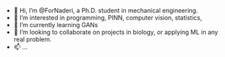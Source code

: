 - 👋 Hi, I’m @ForNaderi, a Ph.D. student in mechanical engineering. 
- 👀 I’m interested in programming, PINN, computer vision, statistics, 
- 🌱 I’m currently learning GANs
- 💞️ I’m looking to collaborate on projects in biology, or applying ML in any real problem.
- 📫  ... 

<!---
ForNaderi/ForNaderi is a ✨ special ✨ repository because its `README.md` (this file) appears on your GitHub profile.
You can click the Preview link to take a look at your changes.
--->
